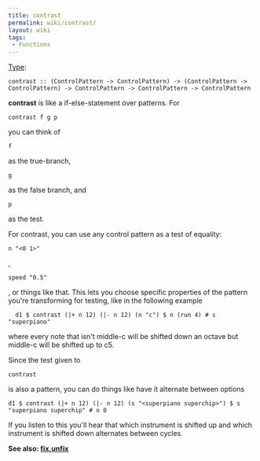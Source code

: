 ```yaml
---
title: contrast
permalink: wiki/contrast/
layout: wiki
tags:
 - Functions
---
```


[Type](/wiki/Type_signature "wikilink"):

    contrast :: (ControlPattern -> ControlPattern) -> (ControlPattern -> ControlPattern) -> ControlPattern -> ControlPattern -> ControlPattern

**contrast** is like a if-else-statement over patterns. For

    contrast f g p

you can think of

    f

as the true-branch,

    g

as the false branch, and

    p

as the test.

For contrast, you can use any control pattern as a test of equality:

    n "<0 1>"

,

    speed "0.5"

, or things like that. This lets you choose specific properties of the
pattern you're transforming for testing, like in the following example

      d1 $ contrast (|+ n 12) (|- n 12) (n "c") $ n (run 4) # s "superpiano"

where every note that isn't middle-c will be shifted down an octave but
middle-c will be shifted up to c5.

Since the test given to

    contrast

is also a pattern, you can do things like have it alternate between
options

    d1 $ contrast (|+ n 12) (|- n 12) (s "<superpiano superchip>") $ s "superpiano superchip" # n 0

If you listen to this you'll hear that which instrument is shifted up
and which instrument is shifted down alternates between cycles.

**See also: [fix](fix "wikilink"),[unfix](unfix "wikilink")**

